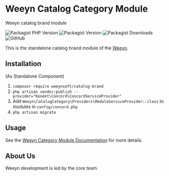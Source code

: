 # Weeyn Catalog Category Module
Weeyn catalog brand module

![Packagist PHP Version](https://img.shields.io/packagist/dependency-v/weeynsoft/catalog-brand/php)
![Packagist Version](https://img.shields.io/packagist/v/weeynsoft/catalog-brand)
![Packagist Downloads](https://img.shields.io/packagist/dt/weeynsoft/catalog-brand?label=download)
![GitHub](https://img.shields.io/github/license/weeynsoft/catalog-brand)


This is the standalone catalog brand module of the [Weeyn](https://weeyn.com).

## Installation

(As Standalone Component)

1. `composer require weeynsoft/catalog-brand`
2. `php artisan vendor:publish --provider="Konekt\Concord\ConcordServiceProvider"`
3. Add `Weeyn\CatalogCategory\Providers\ModuleServiceProvider::class` to modules in `config/concord.php`
4. `php artisan migrate`

## Usage

See the [Weeyn Category Module Documentation](https://weeyn.com/docs/master/catalog-brand) for more details. 

## About Us

Weeyn development is led by the core team.